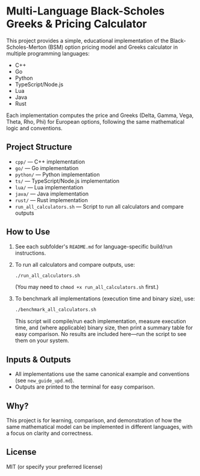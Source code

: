 # Multi-Language Black-Scholes Greeks & Pricing Calculator

This project provides a simple, educational implementation of the Black-Scholes-Merton (BSM) option pricing model and Greeks calculator in multiple programming languages:

- C++
- Go
- Python
- TypeScript/Node.js
- Lua
- Java
- Rust

Each implementation computes the price and Greeks (Delta, Gamma, Vega, Theta, Rho, Phi) for European options, following the same mathematical logic and conventions.

## Project Structure

- `cpp/` — C++ implementation
- `go/` — Go implementation
- `python/` — Python implementation
- `ts/` — TypeScript/Node.js implementation
- `lua/` — Lua implementation
- `java/` — Java implementation
- `rust/` — Rust implementation
- `run_all_calculators.sh` — Script to run all calculators and compare outputs

## How to Use


1. See each subfolder's `README.md` for language-specific build/run instructions.
2. To run all calculators and compare outputs, use:
   ```sh
   ./run_all_calculators.sh
   ```
   (You may need to `chmod +x run_all_calculators.sh` first.)

3. To benchmark all implementations (execution time and binary size), use:
   ```sh
   ./benchmark_all_calculators.sh
   ```
   This script will compile/run each implementation, measure execution time, and (where applicable) binary size, then print a summary table for easy comparison. No results are included here—run the script to see them on your system.

## Inputs & Outputs
- All implementations use the same canonical example and conventions (see `new_guide_upd.md`).
- Outputs are printed to the terminal for easy comparison.

## Why?
This project is for learning, comparison, and demonstration of how the same mathematical model can be implemented in different languages, with a focus on clarity and correctness.

## License
MIT (or specify your preferred license)
